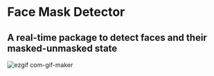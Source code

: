 # Face Mask Detector
## A real-time package to detect faces and their masked-unmasked state


![ezgif com-gif-maker](https://user-images.githubusercontent.com/79300456/173221443-bd2f719d-18b4-47ea-ad67-e00ad917d638.gif)


